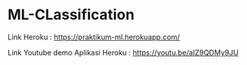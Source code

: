 # ML-CLassification

Link Heroku : https://praktikum-ml.herokuapp.com/

Link Youtube demo Aplikasi Heroku : https://youtu.be/aIZ9QDMy9JU
